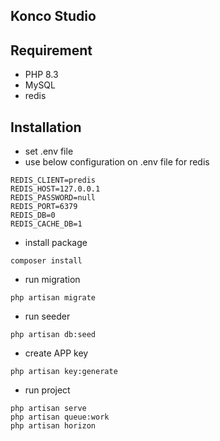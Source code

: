
## Konco Studio

## Requirement
- PHP 8.3
- MySQL
- redis

## Installation
- set .env file
- use below configuration on .env file for redis
```
REDIS_CLIENT=predis
REDIS_HOST=127.0.0.1
REDIS_PASSWORD=null
REDIS_PORT=6379
REDIS_DB=0
REDIS_CACHE_DB=1
```
- install package
```
composer install
```
- run migration
```
php artisan migrate
```
- run seeder
```
php artisan db:seed
```
- create APP key
```
php artisan key:generate
```
- run project
```
php artisan serve
php artisan queue:work
php artisan horizon
```
